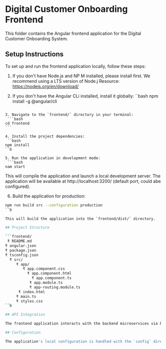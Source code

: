 # Digital Customer Onboarding Frontend

This folder contains the Angular frontend application for the Digital Customer Onboarding System.

## Setup Instructions

To set up and run the frontend application locally, follow these steps:

1. If you don't have Node.js and NP M installed, please install first. We recommend using a LTS version of Node.j
Resource: https://nodejs.org/en/download/

2. If you don't have the Angular CLi installed, install it globally:
 ``bash
npm install -g @angular/cli
````

3. Navigate to the `frontend/` directory in your terminal:
 ```bash
cd frontend
```

4. Install the project dependencies:
 ``bash
npm install
``b

5. Run the application in development mode:
 ```bash
nam start
````

This will compile the application and launch a local development server. The application will be available at http://localhost:3200/ (default port, could abe configured).

6. Build the application for production: 
 ```bash
npm run build src --configuration production
``b

This will build the application into the `fr ontend/dist/` directory.

## Project Structure

 ```frontend/
  ₹ README.md
 ₹ angular.json
 ₹ package.json
 ₹ tsconfig.json
   ₹ src/
      ₹ app/
         ₹ app.component.css
           ₹ app.component.html
             ₹ app.component.ts
            ₹ app.module.ts
            ₹ app-routing.module.ts
       ₹ index.html
      ₹ main.ts
      ₹ styles.css
``b

## API Integration

The frontend application interacts with the backend microservices via RESTful APIs. The base API URL would be configured in an environment file (e.g. `environments/environment.ts`) and utilized by ArCllient services.

## Configuration

The application's local configuration is handled with the `config` directory. This folder is not included in this initial commit but can be added later to house environment-specific configurations.